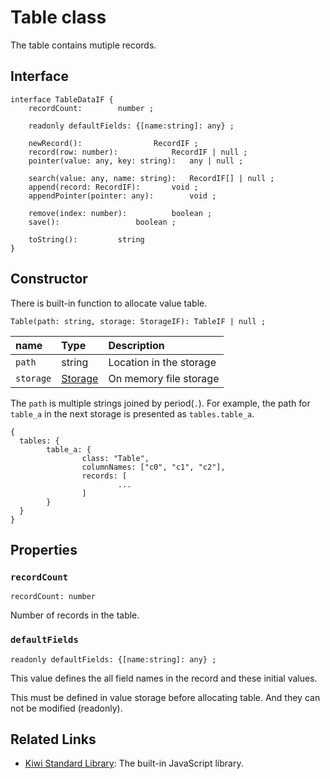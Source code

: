 # Table class
The table contains mutiple records.

## Interface
````
interface TableDataIF {
	recordCount:		number ;

	readonly defaultFields:	{[name:string]: any} ;

	newRecord():				RecordIF ;
	record(row: number):			RecordIF | null ;
	pointer(value: any, key: string):	any | null ;

	search(value: any, name: string):	RecordIF[] | null ;
	append(record: RecordIF): 		void ;
	appendPointer(pointer: any):		void ;

	remove(index: number):			boolean ;
	save():					boolean ;

	toString(): 		string
}
````

## Constructor
There is built-in function to allocate value table.
````
Table(path: string, storage: StorageIF): TableIF | null ;
````

|name   |Type   |Description    |
|:--    |:--    |:--            |
|`path`    |string |Location in the storage |
|`storage` |[Storage](https://github.com/steelwheels/KiwiScript/blob/master/KiwiLibrary/Document/Class/ValueStorage.md) |On memory file storage |

The `path` is multiple strings joined by period(`.`).
For example, the path for `table_a` in the next storage
is presented as `tables.table_a`.
````
{
  tables: {
        table_a: {
                class: "Table",
                columnNames: ["c0", "c1", "c2"],
                records: [
                        ...
                ]
        }
  }
}
````

## Properties
### `recordCount`
````
recordCount: number
````
Number of records in the table.

### `defaultFields`
````
readonly defaultFields:	{[name:string]: any} ;
````
This value defines the all field names in the record and these initial values.

This must be defined in value storage before allocating table. And they can not be modified (readonly).

## Related Links
* [Kiwi Standard Library](https://github.com/steelwheels/KiwiScript/blob/master/KiwiLibrary/Document/Library.md): The built-in JavaScript library.

